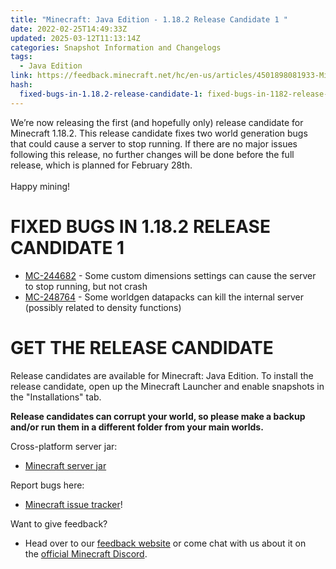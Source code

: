```yaml
---
title: "Minecraft: Java Edition - 1.18.2 Release Candidate 1 "
date: 2022-02-25T14:49:33Z
updated: 2025-03-12T11:13:14Z
categories: Snapshot Information and Changelogs
tags:
  - Java Edition
link: https://feedback.minecraft.net/hc/en-us/articles/4501898081933-Minecraft-Java-Edition-1-18-2-Release-Candidate-1
hash:
  fixed-bugs-in-1.18.2-release-candidate-1: fixed-bugs-in-1182-release-candidate-1
---
```


We’re now releasing the first (and hopefully only) release candidate for Minecraft 1.18.2. This release candidate fixes two world generation bugs that could cause a server to stop running. If there are no major issues following this release, no further changes will be done before the full release, which is planned for February 28th.  
​  
Happy mining!

# FIXED BUGS IN 1.18.2 RELEASE CANDIDATE 1

- [MC-244682](https://bugs.mojang.com/browse/MC-244682) - Some custom dimensions settings can cause the server to stop running, but not crash
- [MC-248764](https://bugs.mojang.com/browse/MC-248764) - Some worldgen datapacks can kill the internal server (possibly related to density functions)

# GET THE RELEASE CANDIDATE

Release candidates are available for Minecraft: Java Edition. To install the release candidate, open up the Minecraft Launcher and enable snapshots in the "Installations" tab.

**Release candidates can corrupt your world, so please make a backup and/or run them in a different folder from your main worlds.**

Cross-platform server jar:

- [Minecraft server jar](https://launcher.mojang.com/v1/objects/2f52c69c90d63c024548ae5c5438ff3156ece6c2/server.jar)

Report bugs here:

- [Minecraft issue tracker](https://aka.ms/snapshotbugs?ref=blog)!

Want to give feedback?

- Head over to our [feedback website](https://aka.ms/snapshotfeedback) or come chat with us about it on the [official Minecraft Discord](https://discordapp.com/invite/minecraft).

